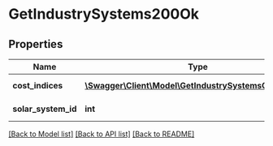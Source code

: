 # GetIndustrySystems200Ok

## Properties
Name | Type | Description | Notes
------------ | ------------- | ------------- | -------------
**cost_indices** | [**\Swagger\Client\Model\GetIndustrySystemsCostIndice[]**](GetIndustrySystemsCostIndice.md) | cost_indices array | 
**solar_system_id** | **int** | solar_system_id integer | 

[[Back to Model list]](../../README.md#documentation-for-models) [[Back to API list]](../../README.md#documentation-for-api-endpoints) [[Back to README]](../../README.md)

